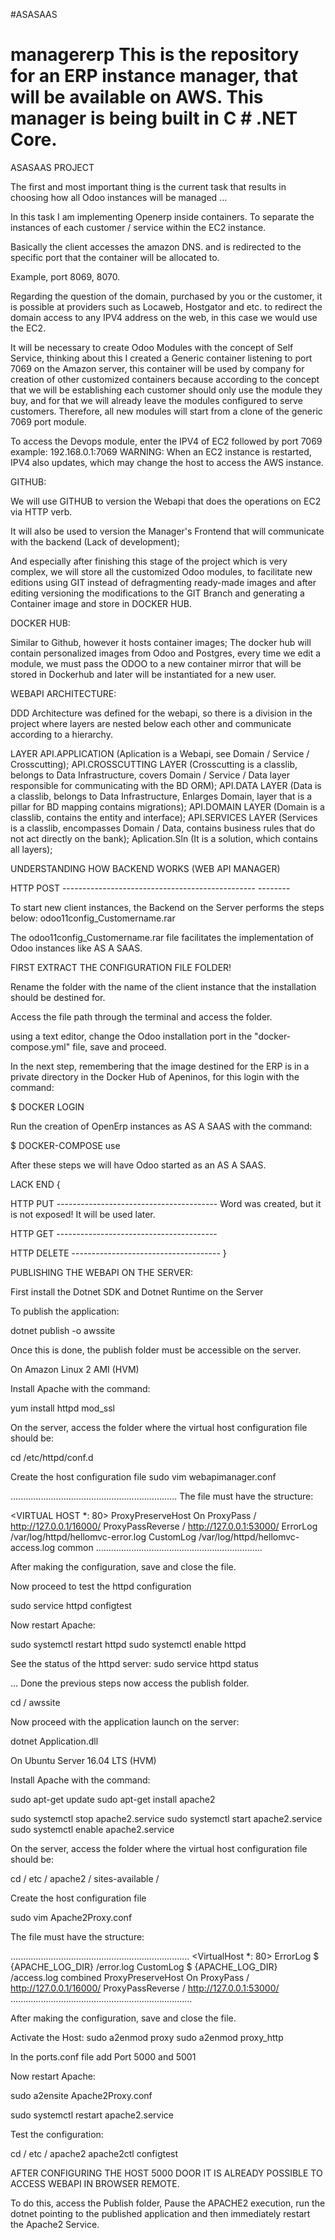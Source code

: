 #ASASAAS
# managererp This is the repository for an ERP instance manager, that will be available on AWS. This manager is being built in C # .NET Core.


ASASAAS PROJECT

The first and most important thing is the current task that results in choosing how all Odoo instances will be managed ...

In this task I am implementing Openerp inside containers.
To separate the instances of each customer / service within the EC2 instance.

Basically the client accesses the amazon DNS. and is redirected to the specific port that the container will be allocated to.

Example, port 8069, 8070.

Regarding the question of the domain, purchased by you or the customer, it is possible at providers such as Locaweb, Hostgator and etc. to redirect the domain access to any IPV4 address on the web, in this case we would use the EC2.

It will be necessary to create Odoo Modules with the concept of Self Service, thinking about this I created a Generic container listening to port 7069 on the Amazon server, this container will be used by company for creation of other customized containers because according to the concept that we will be establishing each customer should only use the module they buy, and for that we will already leave the modules configured to serve customers. Therefore, all new modules will start from a clone of the generic 7069 port module.

To access the Devops module, enter the IPV4 of EC2 followed by port 7069 example: 192.168.0.1:7069
WARNING: When an EC2 instance is restarted, IPV4 also updates, which may change the host to access the AWS instance.

GITHUB:

We will use GITHUB to version the Webapi that does the operations on EC2 via HTTP verb.

It will also be used to version the Manager's Frontend that will communicate with the backend (Lack of development);

And especially after finishing this stage of the project which is very complex, we will store all the customized Odoo modules, to facilitate new editions using GIT instead of defragmenting ready-made images and after editing versioning the modifications to the GIT Branch and generating a Container image and store in DOCKER HUB.


DOCKER HUB:

Similar to Github, however it hosts container images;
The docker hub will contain personalized images from Odoo and Postgres, every time we edit a module, we must pass the ODOO to a new container mirror that will be stored in Dockerhub and later will be instantiated for a new user.

WEBAPI ARCHITECTURE:

DDD Architecture was defined for the webapi, so there is a division in the project where layers are nested below each other and communicate according to a hierarchy.

LAYER API.APPLICATION (Aplication is a Webapi, see Domain / Service / Crosscutting);
API.CROSSCUTTING LAYER (Crosscutting is a classlib, belongs to Data Infrastructure, covers Domain / Service / Data layer responsible for communicating with the BD ORM);
API.DATA LAYER (Data is a classlib, belongs to Data Infrastructure, Enlarges Domain, layer that is a pillar for BD mapping contains migrations);
API.DOMAIN LAYER (Domain is a classlib, contains the entity and interface);
API.SERVICES LAYER (Services is a classlib, encompasses Domain / Data, contains business rules that do not act directly on the bank);
Aplication.Sln (It is a solution, which contains all layers);

UNDERSTANDING HOW BACKEND WORKS (WEB API MANAGER)

HTTP POST ------------------------------------------------ --------

To start new client instances, the Backend on the Server performs the steps below:
odoo11config_Customername.rar

The odoo11config_Customername.rar file facilitates the implementation of Odoo instances like AS A SAAS.

FIRST EXTRACT THE CONFIGURATION FILE FOLDER!

Rename the folder with the name of the client instance that the installation should be destined for.

Access the file path through the terminal and access the folder.

using a text editor, change the Odoo installation port in the "docker-compose.yml" file, save and proceed.

In the next step, remembering that the image destined for the ERP is in a private directory in the Docker Hub of Apeninos, for this login with the command:

$ DOCKER LOGIN

Run the creation of OpenErp instances as AS A SAAS with the command:

$ DOCKER-COMPOSE use

After these steps we will have Odoo started as an AS A SAAS.

LACK END {

HTTP PUT ---------------------------------------- Word was created, but it is not exposed! It will be used later.

HTTP GET ----------------------------------------

HTTP DELETE -------------------------------------
}

PUBLISHING THE WEBAPI ON THE SERVER:

First install the Dotnet SDK and Dotnet Runtime on the Server

To publish the application:

dotnet publish -o awssite

Once this is done, the publish folder must be accessible on the server.

On Amazon Linux 2 AMI (HVM)

Install Apache with the command:

yum install httpd mod_ssl

On the server, access the folder where the virtual host configuration file should be:

cd /etc/httpd/conf.d

Create the host configuration file
sudo vim webapimanager.conf

..................................................................
The file must have the structure:

<VIRTUAL HOST *: 80>
 ProxyPreserveHost On
 ProxyPass / http://127.0.0.1/16000/
 ProxyPassReverse / http://127.0.0.1:53000/
 ErrorLog /var/log/httpd/hellomvc-error.log
 CustomLog /var/log/httpd/hellomvc-access.log common
</VirtualHost>
..................................................................


After making the configuration, save and close the file.

Now proceed to test the httpd configuration

sudo service httpd configtest

Now restart Apache:

sudo systemctl restart httpd
sudo systemctl enable httpd

See the status of the httpd server:
sudo service httpd status

...
Done the previous steps now access the publish folder.

cd / awssite

Now proceed with the application launch on the server:

dotnet Application.dll

On Ubuntu Server 16.04 LTS (HVM)

Install Apache with the command:

sudo apt-get update
sudo apt-get install apache2

sudo systemctl stop apache2.service
sudo systemctl start apache2.service
sudo systemctl enable apache2.service

On the server, access the folder where the virtual host configuration file should be:

cd / etc / apache2 / sites-available /

Create the host configuration file

sudo vim Apache2Proxy.conf

The file must have the structure:

.......................................................................
<VirtualHost *: 80>
  ErrorLog $ {APACHE_LOG_DIR} /error.log
  CustomLog $ {APACHE_LOG_DIR} /access.log combined
  ProxyPreserveHost On
  ProxyPass / http://127.0.0.1/16000/
  ProxyPassReverse / http://127.0.0.1:53000/
</VirtualHost>
........................................................................



After making the configuration, save and close the file.

Activate the Host:
sudo a2enmod proxy
sudo a2enmod proxy_http

In the ports.conf file add Port 5000 and 5001

Now restart Apache:

sudo a2ensite Apache2Proxy.conf

sudo systemctl restart apache2.service

Test the configuration:

cd / etc / apache2
apache2ctl configtest

AFTER CONFIGURING THE HOST 5000 DOOR IT IS ALREADY POSSIBLE TO ACCESS WEBAPI IN BROWSER REMOTE.

To do this, access the Publish folder, Pause the APACHE2 execution, run the dotnet pointing to the published application and then immediately restart the Apache2 Service.
